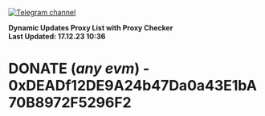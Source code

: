 [![Telegram channel](https://img.shields.io/endpoint?url=https://runkit.io/damiankrawczyk/telegram-badge/branches/master?url=https://t.me/n4z4v0d)](https://t.me/n4z4v0d) 

**Dynamic Updates Proxy List with Proxy Checker**  
**Last Updated: 17.12.23 10:36**

# DONATE (_any evm_) - 0xDEADf12DE9A24b47Da0a43E1bA70B8972F5296F2
